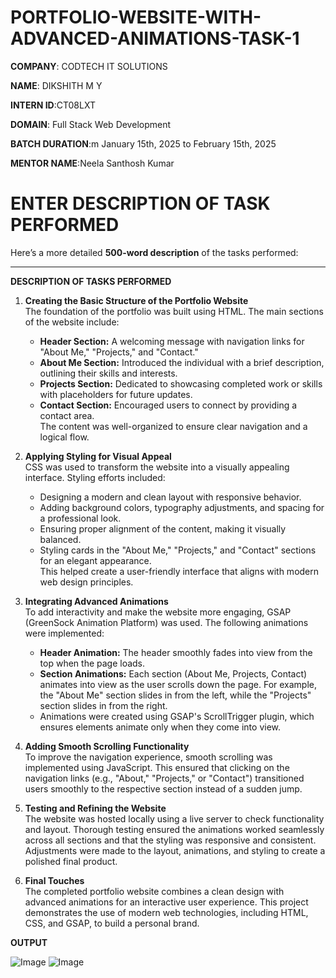 # PORTFOLIO-WEBSITE-WITH-ADVANCED-ANIMATIONS-TASK-1

 **COMPANY**: CODTECH IT SOLUTIONS
 
 **NAME**: DIKSHITH M Y
 
 **INTERN ID**:CT08LXT
 
 **DOMAIN**: Full Stack Web Development
 
 **BATCH DURATION**:m January 15th, 2025 to February 15th, 2025
 
 **MENTOR NAME**:Neela Santhosh Kumar 
 
# ENTER  DESCRIPTION OF TASK PERFORMED 

Here’s a more detailed **500-word description** of the tasks performed:  

---

**DESCRIPTION OF TASKS PERFORMED**  

1. **Creating the Basic Structure of the Portfolio Website**  
The foundation of the portfolio was built using HTML. The main sections of the website include:  
   - **Header Section:** A welcoming message with navigation links for "About Me," "Projects," and "Contact."  
   - **About Me Section:** Introduced the individual with a brief description, outlining their skills and interests.  
   - **Projects Section:** Dedicated to showcasing completed work or skills with placeholders for future updates.  
   - **Contact Section:** Encouraged users to connect by providing a contact area.  
The content was well-organized to ensure clear navigation and a logical flow.  

2. **Applying Styling for Visual Appeal**  
CSS was used to transform the website into a visually appealing interface. Styling efforts included:  
   - Designing a modern and clean layout with responsive behavior.  
   - Adding background colors, typography adjustments, and spacing for a professional look.  
   - Ensuring proper alignment of the content, making it visually balanced.  
   - Styling cards in the "About Me," "Projects," and "Contact" sections for an elegant appearance.  
This helped create a user-friendly interface that aligns with modern web design principles.  

3. **Integrating Advanced Animations**  
To add interactivity and make the website more engaging, GSAP (GreenSock Animation Platform) was used. The following animations were implemented:  
   - **Header Animation:** The header smoothly fades into view from the top when the page loads.  
   - **Section Animations:** Each section (About Me, Projects, Contact) animates into view as the user scrolls down the page. For example, the "About Me" section slides in from the left, while the "Projects" section slides in from the right.  
   - Animations were created using GSAP's ScrollTrigger plugin, which ensures elements animate only when they come into view.  

4. **Adding Smooth Scrolling Functionality**  
To improve the navigation experience, smooth scrolling was implemented using JavaScript. This ensured that clicking on the navigation links (e.g., "About," "Projects," or "Contact") transitioned users smoothly to the respective section instead of a sudden jump.  

5. **Testing and Refining the Website**  
The website was hosted locally using a live server to check functionality and layout. Thorough testing ensured the animations worked seamlessly across all sections and that the styling was responsive and consistent. Adjustments were made to the layout, animations, and styling to create a polished final product.  

6. **Final Touches**  
The completed portfolio website combines a clean design with advanced animations for an interactive user experience. This project demonstrates the use of modern web technologies, including HTML, CSS, and GSAP, to build a personal brand.  


**OUTPUT**

![Image](https://github.com/user-attachments/assets/3c1cc0fc-8d3d-49de-95a8-afcd987383fe)
![Image](https://github.com/user-attachments/assets/974e1580-96eb-4015-ac51-9492c344dcce)
